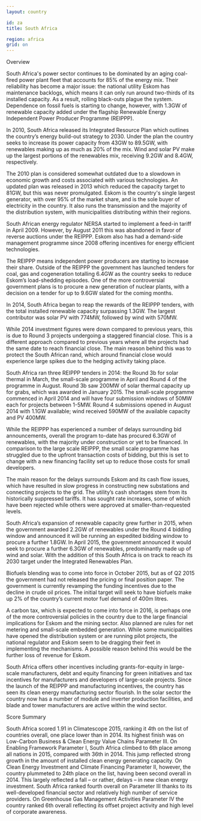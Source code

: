 ```yaml
---
layout: country

id: za
title: South Africa

region: africa
grid: on
---
```

Overview

South Africa's power sector continues to be dominated by an aging coal-fired power plant fleet that accounts for 85% of the energy mix. Their reliability has become a major issue: the national utility Eskom has maintenance backlogs, which means it can only run around two-thirds of its installed capacity. As a result, rolling black-outs plague the system. Dependence on fossil fuels is starting to change, however, with 1.3GW of renewable capacity added under the flagship Renewable Energy Independent Power Producer Programme (REIPPP).

In 2010, South Africa released its Integrated Resource Plan which outlines the country’s energy build-out strategy to 2030. Under the plan the country seeks to increase its power capacity from 43GW to 89.5GW, with renewables making up as much as 20% of the mix. Wind and solar PV make up the largest portions of the renewables mix, receiving 9.2GW and 8.4GW, respectively. 

The 2010 plan is considered somewhat outdated due to a slowdown in economic growth and costs associated with various technologies. An updated plan was released in 2013 which reduced the capacity target to 81GW, but this was never promulgated. 
Eskom is the country's single largest generator, with over 95% of the market share, and is the sole buyer of electricity in the country. It also runs the transmission and the majority of the distribution system, with municipalities distributing within their regions.

South African energy regulator NERSA started to implement a feed-in tariff in April 2009. However, by August 2011 this was abandoned in favor of reverse auctions under the REIPPP. Eskom also has had a demand-side management programme since 2008 offering incentives for energy efficient technologies.

The REIPPP means independent power producers are starting to increase their share. Outside of the REIPPP the government has launched tenders for coal, gas and cogeneration totalling 6.4GW as the country seeks to reduce Eskom’s load-shedding episodes. One of the more controversial government plans is to procure a new generation of nuclear plants, with a decision on a tender for up to 9.6GW slated for the coming months. 

In 2014, South Africa began to reap the rewards of the REIPPP tenders, with the total installed renewable capacity surpassing 1.3GW. The largest contributor was solar PV with 774MW, followed by wind with 570MW. 

While 2014 investment figures were down compared to previous years, this is due to Round 3 projects undergoing a staggered financial close. This is a different approach compared to previous years where all the projects had the same date to reach financial close. The main reason behind this was to protect the South African rand, which around financial close would experience large spikes due to the hedging activity taking place.

South Africa ran three REIPPP tenders in 2014: the Round 3b for solar thermal in March, the small-scale programme in April and Round 4 of the programme in August. Round 3b saw 200MW of solar thermal capacity up for grabs, which was awarded in January 2015. The small-scale programme commenced in April 2014 and will have four submission windows of 50MW each for projects between 1-5MW. Round 4 submissions opened in August 2014 with 1.1GW available; wind received 590MW of the available capacity and PV 400MW. 

While the REIPPP has experienced a number of delays surrounding bid announcements, overall the program to-date has procured 6.3GW of renewables, with the majority under construction or yet to be financed. In comparison to the large scale REIPPP, the small scale programme has struggled due to the upfront transaction costs of bidding, but this is set to change with a new financing facility set up to reduce those costs for small developers. 

The main reason for the delays surrounds Eskom and its cash flow issues, which have resulted in slow progress in constructing new substations and connecting projects to the grid. The utility’s cash shortages stem from its historically suppressed tariffs. It has sought rate increases, some of which have been rejected while others were approved at smaller-than-requested levels. 

South Africa’s expansion of renewable capacity grew further in 2015, when the government awarded 2.2GW of renewables under the Round 4 bidding window and announced it will be running an expedited bidding window to procure a further 1.8GW. In April 2015, the government announced it would seek to procure a further 6.3GW of renewables, predominantly made up of wind and solar. With the addition of this South Africa is on track to reach its 2030 target under the Integrated Renewables Plan. 

Biofuels blending was to come into force in October 2015, but as of Q2 2015 the government had not released the pricing or final position paper. The government is currently revamping the funding incentives due to the decline in crude oil prices. The initial target will seek to have biofuels make up 2% of the country’s current motor fuel demand of 400m litres.  

A carbon tax, which is expected to come into force in 2016, is perhaps one of the more controversial policies in the country due to the large financial implications for Eskom and the mining sector. Also planned are rules for net metering and small-scale embedded generation. While some municipalities have opened the distribution system or are running pilot projects, the national regulator and Eskom seem to be dragging their feet in implementing the mechanisms. A possible reason behind this would be the further loss of revenue for Eskom. 

South Africa offers other incentives including grants-for-equity in large-scale manufacturers, debt and equity financing for green initiatives and tax incentives for manufacturers and developers of large-scale projects. Since the launch of the REIPPP and manufacturing incentives, the country has seen its clean energy manufacturing sector flourish. In the solar sector the country now has a number of module and inverter production facilities, and blade and tower manufacturers are active within the wind sector.

Score Summary

South Africa scored 1.91 in Climatescope 2015, ranking it 4th on the list of countries overall, one place lower than in 2014. Its highest finish was on Low-Carbon Business & Clean Energy Value Chains Parameter III. 
On Enabling Framework Parameter I, South Africa climbed to 6th place among all nations in 2015, compared with 36th in 2014. This jump reflected strong growth in the amount of installed clean energy generating capacity. 
On Clean Energy Investment and Climate Financing Parameter II, however, the country plummeted to 24th place on the list, having been second overall in 2014. This largely reflected a fall – or rather, delays – in new clean energy investment.
South Africa ranked fourth overall on Parameter III thanks to its well-developed financial sector and relatively high number of service providers. 
On Greenhouse Gas Management Activities Parameter IV the country ranked 6th overall reflecting its offset project activity and high level of corporate awareness.
